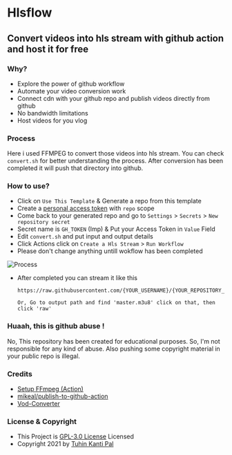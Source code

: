 # Hlsflow
## Convert videos into hls stream with github action and host it for free


### Why?

- Explore the power of github workflow
- Automate your video conversion work
- Connect cdn with your github repo and publish videos directly from github
- No bandwidth limitations
- Host videos for you vlog

### Process

Here i used FFMPEG to convert those videos into hls stream. You can check `convert.sh` for better understanding the process. After conversion has been completed it will push that directory into github.

### How to use?

- Click on `Use This Template` & Generate a repo from this template
- Create a [personal access token](https://github.com/settings/tokens) with `repo` scope
- Come back to your generated repo and go to `Settings` > `Secrets` > `New repository secret`
- Secret name is `GH_TOKEN` (Imp) & Put your Access Token in `Value` Field
- Edit `convert.sh` and put input and output details
- Click Actions click on `Create a Hls Stream` > `Run Workflow` 
- Please don't change anything untill wokflow has been completed


![Process](https://raw.githubusercontent.com/hlsflow/hlsflow/main/process.gif "Process")

- After completed you can stream it like this

    ```
    https://raw.githubusercontent.com/{YOUR_USERNAME}/{YOUR_REPOSITORY_NAME}/main/{OUTPUT_PATH_NAME}/master.m3u8

    Or, Go to output path and find 'master.m3u8' click on that, then click 'raw'
    ```

### Huaah, this is github abuse !

No, This repository has been created for educational purposes. So, I'm not responsible for any kind of abuse. Also pushing some copyright material in your public repo is illegal.

### Credits

- [Setup FFmpeg (Action)](https://github.com/marketplace/actions/setup-ffmpeg)
- [mikeal/publish-to-github-action](https://github.com/mikeal/publish-to-github-action)
- [Vod-Converter](https://gist.github.com/cachecleanerjeet/35d703ee8d1d76f40aa8015d9df5be6f)

### License & Copyright
- This Project is [GPL-3.0 License](https://github.com/hlsflow/hlsflow/blob/main/LICENSE) Licensed
- Copyright 2021 by [Tuhin Kanti Pal](https://github.com/cachecleanerjeet)
